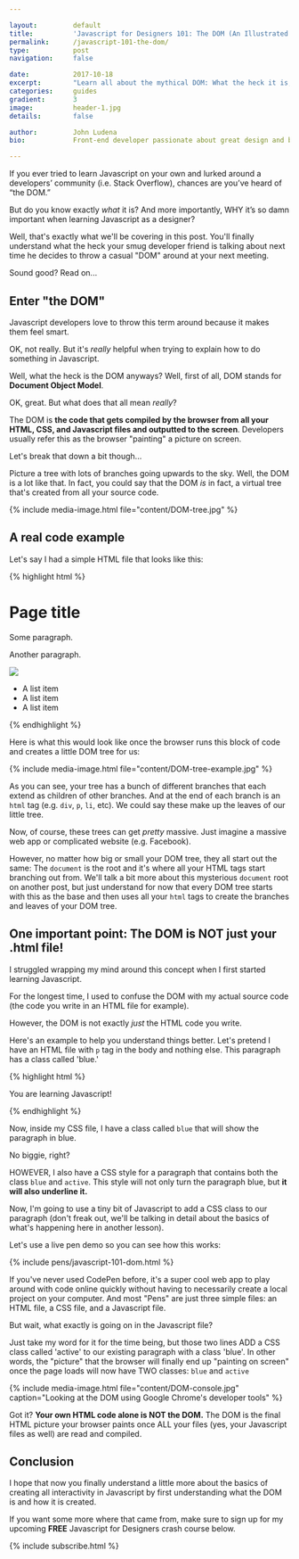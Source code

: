 ```yaml
---

layout:			default
title:  		'Javascript for Designers 101: The DOM (An Illustrated Guide)' 
permalink: 		/javascript-101-the-dom/
type:			post
navigation: 	false

date:   		2017-10-18
excerpt: 		"Learn all about the mythical DOM: What the heck it is, and why it's so important when you are getting started in your Javascript journey as a designer."
categories:		guides
gradient: 		3
image: 			header-1.jpg
details:		false

author: 		John Ludena
bio: 			Front-end developer passionate about great design and building better user-interfaces.

---
```


If you ever tried to learn Javascript on your own and lurked around a developers’ community (i.e. Stack Overflow), chances are you’ve heard of “the DOM.”

But do you know exactly *what* it is? And more importantly, WHY it’s so damn important when learning Javascript as a designer?

Well, that's exactly what we'll be covering in this post. You'll finally understand what the heck your smug developer friend is talking about next time he decides to throw a casual "DOM" around at your next meeting.

Sound good? Read on...

## Enter "the DOM"

Javascript developers love to throw this term around because it makes them feel smart.

OK, not really. But it's *really* helpful when trying to explain how to do something in Javascript.

Well, what the heck is the DOM anyways? Well, first of all, DOM stands for **Document Object Model**. 

OK, great. But what does that all mean *really*?

The DOM is **the code that gets compiled by the browser from all your HTML, CSS, and Javascript files and outputted to the screen**. Developers usually refer this as the browser "painting" a picture on screen.

Let's break that down a bit though...

Picture a tree with lots of branches going upwards to the sky. Well, the DOM is a lot like that. In fact, you could say that the DOM *is* in fact, a virtual tree that's created from all your source code.

{% include media-image.html file="content/DOM-tree.jpg"  %}

## A real code example

Let's say I had a simple HTML file that looks like this:

{% highlight html %}
<html>
	<head>
		<title>My awesome page title</title>
		<meta name="description" content="An introduction to the DOM">
		<script src="js/my-javascript-file.js"></script>
	</head>
	<body>
		<div>
			<h1>Page title</h1>
		</div>
		<div>
			<div>
				<p>Some paragraph.</p>
				<p>Another paragraph.</p>
				<img src="images/some-image.jpg" />
			 </div>
			 <ul>
				<li>A list item</li>
				<li>A list item</li>
				<li>A list item</li>
			</ul>
		</div>
	</body>
</html>
{% endhighlight %}

Here is what this would look like once the browser runs this block of code and creates a little DOM tree for us:

{% include media-image.html file="content/DOM-tree-example.jpg"  %}

As you can see, your tree has a bunch of different branches that each extend as children of other branches. And at the end of each branch is an `html` tag (e.g. `div`, `p`, `li`, etc). We could say these make up the leaves of our little tree.

Now, of course, these trees can get *pretty* massive. Just imagine a massive web app or complicated website (e.g. Facebook).

However, no matter how big or small your DOM tree, they all start out the same: The `document` is the root and it's where all your HTML tags start branching out from. We'll talk a bit more about this mysterious `document` root on another post, but just understand for now that every DOM tree starts with this as the base and then uses all your `html` tags to create the branches and leaves of your DOM tree. 


## One important point: The DOM is NOT just your .html file!

I struggled wrapping my mind around this concept when I first started learning Javascript.

For the longest time, I used to confuse the DOM with my actual source code (the code you write in an HTML file for example).

However, the DOM is not exactly *just* the HTML code you write.

Here's an example to help you understand things better. Let's pretend I have an HTML file with `p` tag in the body and nothing else. This paragraph has a class called 'blue.'

{% highlight html %}
<p class="blue">You are learning Javascript!</p>
{% endhighlight %}

Now, inside my CSS file, I have a class called `blue` that will show the paragraph in blue. 

No biggie, right?

HOWEVER, I also have a CSS style for a paragraph that contains both the class `blue` and `active`. This style will not only turn the paragraph blue, but **it will also underline it.**

Now, I'm going to use a tiny bit of Javascript to add a CSS class to our paragraph (don't freak out, we'll be talking in detail about the basics of what's happening here in another lesson). 

Let's use a live pen demo so you can see how this works:

{% include pens/javascript-101-dom.html %}

If you've never used CodePen before, it's a super cool web app to play around with code online quickly without having to necessarily create a local project on your computer. And most "Pens" are just three simple files: an HTML file, a CSS file, and a Javascript file.

But wait, what exactly is going on in the Javascript file?

Just take my word for it for the time being, but those two lines ADD a CSS class called 'active' to our existing paragraph with a class 'blue'. In other words, the "picture" that the browser will finally end up "painting on screen" once the page loads will now have TWO classes: `blue` and `active`

{% include media-image.html file="content/DOM-console.jpg" caption="Looking at the DOM using Google Chrome's developer tools"  %}

Got it? **Your own HTML code alone is NOT the DOM.** The DOM is the final HTML picture your browser paints once ALL your files (yes, your Javascript files as well) are read and compiled.


## Conclusion
I hope that now you finally understand a little more about the basics of creating all interactivity in Javascript by first understanding what the DOM is and how it is created.

If you want some more where that came from, make sure to sign up for my upcoming **FREE** Javascript for Designers crash course below.


{% include subscribe.html %}













